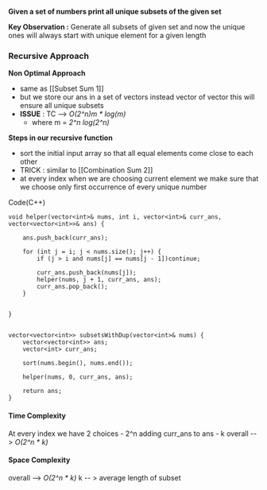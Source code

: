 **Given a set of numbers print all unique subsets of the given set**

**Key Observation :** Generate all subsets of given set and now the unique ones will always start with unique element for a given length
### Recursive Approach
**Non Optimal Approach**
- same as [[Subset Sum 1]]
- but we store our ans in a set of vectors instead vector of vector this will ensure all unique subsets
- **ISSUE** : TC --> *O(2^n)m * log(m)*
	- where m = *2^n log(2^n)*
	
**Steps in our recursive function**
- sort the initial input array so that all equal elements come close to each other
- TRICK : similar to [[Combination Sum 2]]
- at every index when we are choosing current element we make sure that we choose only first occurrence of every unique number


Code(C++)
```
void helper(vector<int>& nums, int i, vector<int>& curr_ans, vector<vector<int>>& ans) {

	ans.push_back(curr_ans);

	for (int j = i; j < nums.size(); j++) {
		if (j > i and nums[j] == nums[j - 1])continue;

		curr_ans.push_back(nums[j]);
		helper(nums, j + 1, curr_ans, ans);
		curr_ans.pop_back();
	}


}


vector<vector<int>> subsetsWithDup(vector<int>& nums) {
	vector<vector<int>> ans;
	vector<int> curr_ans;

	sort(nums.begin(), nums.end());

	helper(nums, 0, curr_ans, ans);

	return ans;
}
```

#### Time Complexity
At every index we have 2 choices - 2^n 
adding curr_ans to ans - k
overall --> *O(2^n  *  k)*

#### Space Complexity
overall --> *O(2^n * k)*
k -- > average length of subset





